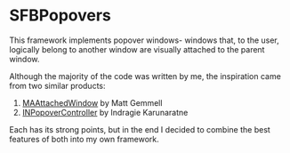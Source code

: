 SFBPopovers
===========

This framework implements popover windows- windows that, to the user, logically belong to another window are visually
attached to the parent window.

Although the majority of the code was written by me, the inspiration came from two similar products:

1. [MAAttachedWindow][1] by Matt Gemmell
2. [INPopoverController][2] by Indragie Karunaratne

Each has its strong points, but in the end I decided to combine the best features of both into my own framework.

  [1]: http://mattgemmell.com/2007/10/03/maattachedwindow-nswindow-subclass
  [2]: https://github.com/indragiek/INPopoverController
